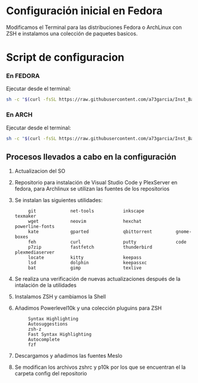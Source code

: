 # Configuración inicial en Fedora

Modificamos el Terminal para las distribuciones Fedora o ArchLinux con ZSH e instalamos una colección de paquetes basicos.


# Script de configuracion

### En FEDORA

Ejecutar desde el terminal:

```bash
sh -c "$(curl -fsSL https://raw.githubusercontent.com/a73garcia/Inst_Basic_Linux/refs/heads/main/Inst_Basic_Fedora.sh)"
 ```

### En ARCH

Ejecutar desde el terminal:

```bash
sh -c "$(curl -fsSL https://raw.githubusercontent.com/a73garcia/Inst_Basic_Linux/refs/heads/main/Inst_Basic_Arch.sh)"
 ```


## Procesos llevados a cabo en la configuración

1. Actualizacion del SO
  
2. Repositorio para instalación de Visual Studio Code y PlexServer en fedora, para Archlinux se utilizan las fuentes de los repositorios
  
3. Se instalan las siguientes utilidades:
  
            git             net-tools           inkscape            texmaker
            wget            neovim              hexchat             powerline-fonts
            kate            gparted             qbittorrent         gnome-boxes
            feh             curl                putty               code
            p7zip           fastfetch           thunderbird         plexmediaserver
            locate          kitty               keepass
            lsd             dolphin             keepassxc
            bat             gimp                texlive

4. Se realiza una verificación de nuevas actualizaciones después de la intalación de la utilidades
  
5. Instalamos ZSH y cambiamos la Shell
  
6. Añadimos Powerlevel10k y una colección pluguins para ZSH

            Syntax Highlighting
            Autosuggestions
            zsh-z
            Fast Syntax Highlighting
            Autocomplete
            fzf

7. Descargamos y añadimos las fuentes Meslo
  
8. Se modifican los archivos zshrc y p10k por los que se encuentran el la carpeta config del repositorio
  
